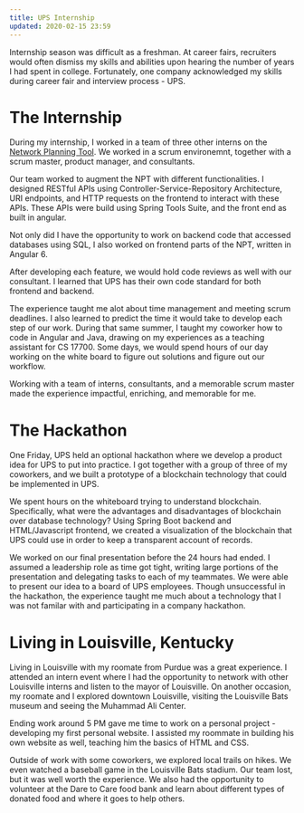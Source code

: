 ```yaml
---
title: UPS Internship
updated: 2020-02-15 23:59
---
```


Internship season was difficult as a freshman. At career fairs, recruiters would often dismiss my skills and abilities upon hearing the number of years I had spent in college. Fortunately, one company acknowledged my skills during career fair and interview process - UPS.

# The Internship

During my internship, I worked in a team of three other interns on the [Network Planning Tool](https://www.technologyreview.com/s/612445/how-ups-uses-ai-to-outsmart-bad-weather/). We worked in a scrum environemnt, together with a scrum master, product manager, and consultants.

Our team worked to augment the NPT with different functionalities. I designed RESTful APIs using Controller-Service-Repository Architecture, URI endpoints, and HTTP requests on the frontend to interact with these APIs. These APIs were build using Spring Tools Suite, and the front end as built in angular.

Not only did I have the opportunity to work on backend code that accessed databases using SQL, I also worked on frontend parts of the NPT, written in Angular 6.

After developing each feature, we would hold code reviews as well with our consultant. I learned that UPS has their own code standard for both frontend and backend.

The experience taught me alot about time management and meeting scrum deadlines. I also learned to predict the time it would take to develop each step of our work. During that same summer, I taught my coworker how to code in Angular and Java, drawing on my experiences as a teaching assistant for CS 17700. Some days, we would spend hours of our day working on the white board to figure out solutions and figure out our workflow.

Working with a team of interns, consultants, and a memorable scrum master made the experience impactful, enriching, and memorable for me.

# The Hackathon

One Friday, UPS held an optional hackathon where we develop a product idea for UPS to put into practice. I got together with a group of three of my coworkers, and we built a prototype of a blockchain technology that could be implemented in UPS.

We spent hours on the whiteboard trying to understand blockchain. Specifically, what were the advantages and disadvantages of blockchain over database technology? Using Spring Boot backend and HTML/Javascript frontend, we created a visualization of the blockchain that UPS could use in order to keep a transparent account of records.

We worked on our final presentation before the 24 hours had ended. I assumed a leadership role as time got tight, writing large portions of the presentation and delegating tasks to each of my teammates. We were able to present our idea to a board of UPS employees. Though unsuccessful in the hackathon, the experience taught me much about a technology that I was not familar with and participating in a company hackathon.

# Living in Louisville, Kentucky

Living in Louisville with my roomate from Purdue was a great experience. I attended an intern event where I had the opportunity to network with other Louisville interns and listen to the mayor of Louisville. On another occasion, my roomate and I explored downtown Louisville, visiting the Louisville Bats museum and seeing the Muhammad Ali Center.

Ending work around 5 PM gave me time to work on a personal project - developing my first personal website. I assisted my roommate in building his own website as well, teaching him the basics of HTML and CSS.

Outside of work with some coworkers, we explored local trails on hikes. We even watched a baseball game in the Louisville Bats stadium. Our team lost, but it was well worth the experience. We also had the opportunity to volunteer at the Dare to Care food bank and learn about different types of donated food and where it goes to help others.